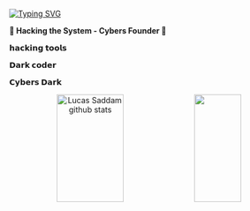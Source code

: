 [![Typing SVG](https://readme-typing-svg.demolab.com/?lines=Experienced+in+hacking;;Cdm+tools;Cartel+de+Medellín)](https://git.io/typing-svg)


**👑 __Hacking the System - Cybers Founder__ 👑**

**𝗵𝗮𝗰𝗸𝗶𝗻𝗴 𝘁𝗼𝗼𝗹𝘀**

**𝗗𝗮𝗿𝗸 𝗰𝗼𝗱𝗲𝗿**

**𝗖𝘆𝗯𝗲𝗿𝘀 𝗗𝗮𝗿𝗸**


<div align="center">  
  <img width="49%" height="195px" src="https://github-readme-stats.vercel.app/api?username=dghackingcybers&show_icons=true&count_private=true&hide_border=true&title_color=00bfbf&icon_color=00bfbf&text_color=c9d1d9&bg_color=0d1117" alt="Lucas Saddam github stats" /> 
  <img width="41%" height="195px" src="https://github-readme-stats.vercel.app/api/top-langs/?username=MatheusAlvarez&layout=compact&hide_border=true&title_color=00bfbf&text_color=00bfbf&bg_color=0d1117" />
</div>
